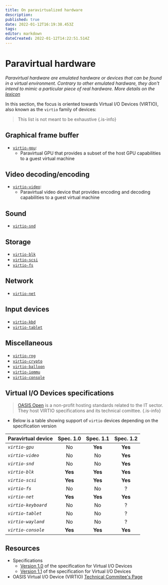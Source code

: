 ```yaml
---
title: On paravirtualized hardware
description: 
published: true
date: 2022-01-12T16:19:38.453Z
tags: 
editor: markdown
dateCreated: 2022-01-12T14:22:51.514Z
---
```


# Paravirtual hardware

*Paravirtual hardware are emulated hardware or devices that can be found in a virtual environment. Contrary to other emulated hardware, they don't intend to mimic a particular piece of real hardware. More details on the [lexicon](/virt/lexicon)*

In this section, the focus is oriented towards Virtual I/O Devices (VIRTIO), also known as the `virtio` family of devices:

> This list is not meant to be exhaustive
{.is-info}


## Graphical frame buffer

* [`virtio-gpu`](/virt/virtio/gpu): 
	* Paravirtual GPU that provides a subset of the host GPU capabilities to a guest virtual machine

## Video decoding/encoding

* [`virtio-video`](/virt/virtio/video): 
	* Paravirtual video device that provides encoding and decoding capabilities to a guest virtual machine

## Sound

* [`virtio-snd`](/virt/virtio/snd)

## Storage

* [`virtio-blk`](/virt/virtio/blk)
* [`virtio-scsi`](/virt/virtio/scsi)
* [`virtio-fs`](/virt/virtio/fs)

## Network

* [`virtio-net`](/virt/virtio/net)

## Input devices

* [`virtio-kbd`](/virt/virtio/blk)
* [`virtio-tablet`](/virt/virtio/tabket)

## Miscellaneous

* [`virtio-rng`](/virt/virtio/rng)
* [`virtio-crypto`](/virt/virtio/crypto)
* [`virtio-balloon`](/virt/virtio/balloon)
* [`virtio-iommu`](/virt/virtio/iommu)
* [`virtio-console`](/virt/virtio/console)

## Virtual I/O Devices specifications

> [OASIS Open](https://www.oasis-open.org/org/) is a non-profit hosting standards related to the IT sector. They host VIRTIO specifications and its technical comittee.
{.is-info}

* Below is a table showing support of `virtio` devices depending on the specification version

| **Paravirtual device** | Spec. 1.0 | Spec. 1.1 | Spec. 1.2 |
| :- | :-: | :-: | :-: |
| *`virtio-gpu`* | No | **Yes** | **Yes** |
| *`virtio-video`* | No | No | **Yes** |
| *`virtio-snd`* | No | No | **Yes** |
| *`virtio-blk`* | **Yes** | **Yes** | **Yes** |
| *`virtio-scsi`* | **Yes** | **Yes** | **Yes** |
| *`virtio-fs`* | No | No | ? |
| *`virtio-net`* | **Yes** |  **Yes** | **Yes** |
| *`virtio-keyboard`* | No | No | ? |
| *`virtio-tablet`* | No | No | ? |
| *`virtio-wayland`* | No | No | ? |
| *`virtio-console`* | **Yes** | **Yes** | **Yes** |

## Resources

* Specifications
	* [Version 1.0](https://docs.oasis-open.org/virtio/virtio/v1.0/virtio-v1.0.html) of the specification for Virtual I/O Devices
	* [Version 1.1](https://docs.oasis-open.org/virtio/virtio/v1.1/csprd01/virtio-v1.1-csprd01.html) of the specification for Virtual I/O Devices
* OASIS Virtual I/O Device (VIRTIO) [Technical Commitee's Page](https://www.oasis-open.org/committees/tc_home.php?wg_abbrev=virtio)
